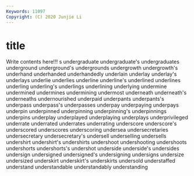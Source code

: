 ```yaml
---
Keywords: 11097
Copyright: (C) 2020 Junjie Li
---
```


# title

Write contents here!!!
s 
undergraduate 
undergraduate's 
undergraduates 
underground 
underground's 
undergrounds
undergrowth 
undergrowth's 
underhand 
underhanded 
underhandedly 
underlain 
underlay 
underlay's 
underlays 
underlie
underlies 
underline 
underline's 
underlined 
underlines 
underling 
underling's 
underlings 
underlining 
underlying
undermine 
undermined 
undermines 
undermining 
undermost 
underneath 
underneath's 
underneaths 
undernourished 
underpaid
underpants 
underpants's 
underpass 
underpass's 
underpasses 
underpay 
underpaying 
underpays 
underpin 
underpinned
underpinning 
underpinning's 
underpinnings 
underpins 
underplay 
underplayed 
underplaying 
underplays 
underprivileged 
underrate
underrated 
underrates 
underrating 
underscore 
underscore's 
underscored 
underscores 
underscoring 
undersea 
undersecretaries
undersecretary 
undersecretary's 
undersell 
underselling 
undersells 
undershirt 
undershirt's 
undershirts 
undershoot 
undershooting
undershoots 
undershorts 
undershorts's 
undershot 
underside 
underside's 
undersides 
undersign 
undersigned 
undersigned's
undersigning 
undersigns 
undersize 
undersized 
underskirt 
underskirt's 
underskirts 
undersold 
understaffed 
understand
understandable 
understandably 
understanding 
